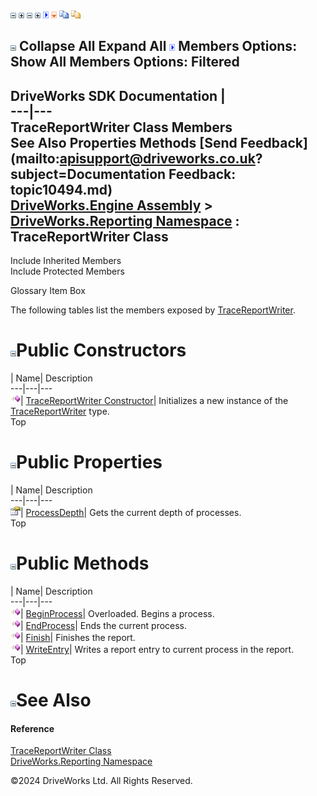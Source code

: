 ![](dotnetimages/collapse.gif) ![](dotnetimages/expand.gif) ![](dotnetimages/collapse.gif) ![](dotnetimages/expand.gif) ![](dotnetimages/drpdown.gif) ![](dotnetimages/drpdown_orange.gif) ![](dotnetimages/copycode.gif) ![](dotnetimages/copycodeHighlight.gif)

![](dotnetimages/collapse.gif) Collapse All Expand All ![](dotnetimages/drpdown.gif) Members Options: Show All  Members Options: Filtered   
---  
DriveWorks SDK Documentation  |   
---|---  
TraceReportWriter Class Members   
See Also Properties Methods [Send Feedback](mailto:apisupport@driveworks.co.uk?subject=Documentation Feedback: topic10494.md)  
[DriveWorks.Engine Assembly](topic2156.md) > [DriveWorks.Reporting Namespace](topic10334.md) : TraceReportWriter Class  
---  
  
Include Inherited Members    
Include Protected Members  


Glossary Item Box

The following tables list the members exposed by [TraceReportWriter](topic10494.md).

# ![](dotnetimages/collapse.gif)Public Constructors

| Name| Description  
---|---|---  
![Public Constructor](dotnetimages/publicConstructor.gif)| [TraceReportWriter Constructor](topic10500.md)| Initializes a new instance of the [TraceReportWriter](topic10494.md) type.   
Top

# ![](dotnetimages/collapse.gif)Public Properties

| Name| Description  
---|---|---  
![Public Property](dotnetimages/publicProperty.gif)| [ProcessDepth](topic10507.md)| Gets the current depth of processes.   
Top

# ![](dotnetimages/collapse.gif)Public Methods

| Name| Description  
---|---|---  
![Public Method](dotnetimages/publicMethod.gif)| [BeginProcess](topic10501.md)| Overloaded. Begins a process.   
![Public Method](dotnetimages/publicMethod.gif)| [EndProcess](topic10504.md)| Ends the current process.   
![Public Method](dotnetimages/publicMethod.gif)| [Finish](topic10505.md)| Finishes the report.   
![Public Method](dotnetimages/publicMethod.gif)| [WriteEntry](topic10506.md)| Writes a report entry to current process in the report.   
Top

# ![](dotnetimages/collapse.gif)See Also

#### Reference

[TraceReportWriter Class](topic10494.md)   
[DriveWorks.Reporting Namespace](topic10334.md)

©2024 DriveWorks Ltd. All Rights Reserved.
